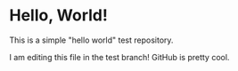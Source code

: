 # Hello, World!
This is a simple "hello world" test repository. 

I am editing this file in the test branch! GitHub is pretty cool. 
